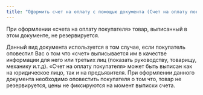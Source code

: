 ```yaml
---
title: "Оформить счет на оплату с помощью документа (Счет на оплату покупателя) в УПП"
---
```



При оформлении «счета на оплату покупателя» товар, выписанный в этом документе, не резервируется.

Данный вид документа используется в том случае, если покупатель оповестил Вас о том что «счет» выписывается им в качестве информации для него или третьих лиц (показать руководству, товарищу, механику и.т.д). «Счет на оплату покупателя» может быть выписан как на юридическое лицо, так и на предъявителя. При оформлении данного документа необходимо оповестить покупателя о том что, товар не резервируется, цены не фиксируются на момент выписки счета.